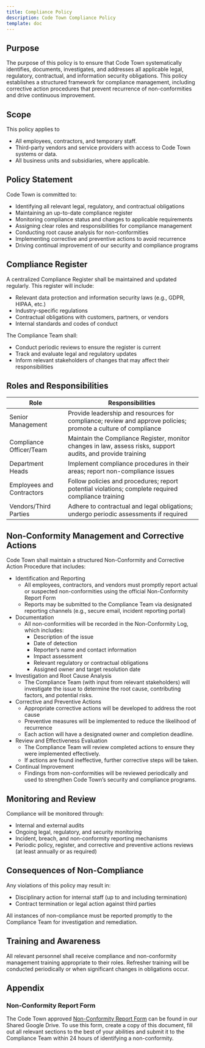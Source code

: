 ```yaml
---
title: Compliance Policy
description: Code Town Compliance Policy
template: doc
---
```


## Purpose

The purpose of this policy is to ensure that Code Town systematically
identifies, documents, investigates, and addresses all applicable legal,
regulatory, contractual, and information security obligations. This policy
establishes a structured framework for compliance management, including
corrective action procedures that prevent recurrence of non-conformities and
drive continuous improvement.

## Scope

This policy applies to

- All employees, contractors, and temporary staff.
- Third-party vendors and service providers with access to Code Town systems or
  data.
- All business units and subsidiaries, where applicable.

## Policy Statement

Code Town is committed to:

- Identifying all relevant legal, regulatory, and contractual obligations
- Maintaining an up-to-date compliance register
- Monitoring compliance status and changes to applicable requirements
- Assigning clear roles and responsibilities for compliance management
- Conducting root cause analysis for non-conformities
- Implementing corrective and preventive actions to avoid recurrence
- Driving continual improvement of our security and compliance programs

## Compliance Register

A centralized Compliance Register shall be maintained and updated regularly.
This register will include:

- Relevant data protection and information security laws (e.g., GDPR, HIPAA,
  etc.)
- Industry-specific regulations
- Contractual obligations with customers, partners, or vendors
- Internal standards and codes of conduct

The Compliance Team shall:

- Conduct periodic reviews to ensure the register is current
- Track and evaluate legal and regulatory updates
- Inform relevant stakeholders of changes that may affect their responsibilities

## Roles and Responsibilities

| Role                      | Responsibilities                                                                                              |
| ------------------------- | ------------------------------------------------------------------------------------------------------------- |
| Senior Management         | Provide leadership and resources for compliance; review and approve policies; promote a culture of compliance |
| Compliance Officer/Team   | Maintain the Compliance Register, monitor changes in law, assess risks, support audits, and provide training  |
| Department Heads          | Implement compliance procedures in their areas; report non-compliance issues                                  |
| Employees and Contractors | Follow policies and procedures; report potential violations; complete required compliance training            |
| Vendors/Third Parties     | Adhere to contractual and legal obligations; undergo periodic assessments if required                         |

## Non-Conformity Management and Corrective Actions

Code Town shall maintain a structured Non-Conformity and Corrective Action
Procedure that includes:

- Identification and Reporting
  - All employees, contractors, and vendors must promptly report actual or
    suspected non-conformities using the official Non-Conformity Report Form
  - Reports may be submitted to the Compliance Team via designated reporting
    channels (e.g., secure email, incident reporting portal)
- Documentation
  - All non-conformities will be recorded in the Non-Conformity Log, which
    includes:
    - Description of the issue
    - Date of detection
    - Reporter’s name and contact information
    - Impact assessment
    - Relevant regulatory or contractual obligations
    - Assigned owner and target resolution date
- Investigation and Root Cause Analysis
  - The Compliance Team (with input from relevant stakeholders) will investigate
    the issue to determine the root cause, contributing factors, and potential
    risks.
- Corrective and Preventive Actions
  - Appropriate corrective actions will be developed to address the root cause
  - Preventive measures will be implemented to reduce the likelihood of
    recurrence
  - Each action will have a designated owner and completion deadline.
- Review and Effectiveness Evaluation
  - The Compliance Team will review completed actions to ensure they were
    implemented effectively.
  - If actions are found ineffective, further corrective steps will be taken.
- Continual Improvement
  - Findings from non-conformities will be reviewed periodically and used to
    strengthen Code Town’s security and compliance programs.

## Monitoring and Review

Compliance will be monitored through:

- Internal and external audits
- Ongoing legal, regulatory, and security monitoring
- Incident, breach, and non-conformity reporting mechanisms
- Periodic policy, register, and corrective and preventive actions reviews (at
  least annually or as required)

## Consequences of Non-Compliance

Any violations of this policy may result in:

- Disciplinary action for internal staff (up to and including termination)
- Contract termination or legal action against third parties

All instances of non-compliance must be reported promptly to the Compliance Team
for investigation and remediation.

## Training and Awareness

All relevant personnel shall receive compliance and non-conformity management
training appropriate to their roles. Refresher training will be conducted
periodically or when significant changes in obligations occur.

## Appendix

### Non-Conformity Report Form

The Code Town approved
[Non-Conformity Report Form](https://docs.google.com/document/d/1-sbyHUgpoFEGX2xcFaXKpcUkbaUCPf5H-UVdF-v0Ipo/edit?tab=t.0)
can be found in our Shared Google Drive. To use this form, create a copy of this
document, fill out all relevant sections to the best of your abilities and
submit it to the Compliance Team within 24 hours of identifying a
non-conformity.
